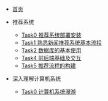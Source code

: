<!-- docs/_sidebar.md -->

* [首页](README)

* 推荐系统
    * [Task0 推荐系统部署安装](news_rec_sys/task0/)
    * [Task1 熟悉新闻推荐系统基本流程](news_rec_sys/task1/)
    * [Task2 数据库的基本使用](news_rec_sys/task2/)
    * [Task4 前后端基础及交互](news_rec_sys/task3/)
    * [Task5 推荐流程的构建](news_rec_sys/task4/)

* 深入理解计算机系统
    * [Task0 计算机系统漫游](csapp/task0/)